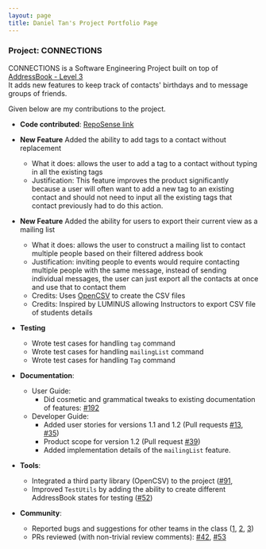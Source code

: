```yaml
---
layout: page
title: Daniel Tan's Project Portfolio Page
---
```


### Project: CONNECTIONS

CONNECTIONS is a Software Engineering Project built on top of [AddressBook - Level 3](https://se-education.org/addressbook-level3/)  
It adds new features to keep track of contacts' birthdays and to message groups of friends.


Given below are my contributions to the project.

* **Code contributed**: [RepoSense link](https://nus-cs2103-ay2122s1.github.io/tp-dashboard/?search=&sort=groupTitle&sortWithin=title&timeframe=commit&mergegroup=&groupSelect=groupByRepos&breakdown=true&checkedFileTypes=docs~functional-code~test-code~other&since=2021-09-17&tabOpen=true&tabType=authorship&zFR=false&tabAuthor=cookiedan42&tabRepo=AY2122S1-CS2103-F09-4%2Ftp%5Bmaster%5D&authorshipIsMergeGroup=false&authorshipFileTypes=docs~functional-code~test-code&authorshipIsBinaryFileTypeChecked=false)

* **New Feature** Added the ability to add tags to a contact without replacement
  * What it does: allows the user to add a tag to a contact without typing in all the existing tags
  * Justification: This feature improves the product significantly because a user will often want to add a new tag to an existing contact and should not need to input all the existing tags that contact previously had to do this action.

* **New Feature** Added the ability for users to export their current view as a mailing list
  * What it does: allows the user to construct a mailing list to contact multiple people based on their filtered address book
  * Justification: inviting people to events would require contacting multiple people with the same message, instead of sending individual messages, the user can just export all the contacts at once and use that to contact them
  * Credits: Uses [OpenCSV](http://opencsv.sourceforge.net/) to create the CSV files
  * Credits: Inspired by LUMINUS allowing Instructors to export CSV file of students details
  
* **Testing**
  * Wrote test cases for handling `tag` command
  * Wrote test cases for handling `mailingList` command
  * Wrote test cases for handling `Tag` command

* **Documentation**:
  * User Guide:
    * Did cosmetic and grammatical tweaks to existing documentation of features: [\#192](https://github.com/AY2122S1-CS2103-F09-4/tp/pull/192)
  * Developer Guide:
    * Added user stories for versions 1.1 and 1.2 (Pull requests [\#13](https://github.com/AY2122S1-CS2103-F09-4/tp/pull/13), [\#35](https://github.com/AY2122S1-CS2103-F09-4/tp/pull/35))
    * Product scope for version 1.2 (Pull request [#39](https://github.com/AY2122S1-CS2103-F09-4/tp/pull/39))
    * Added implementation details of the `mailingList` feature.

* **Tools**:
  * Integrated a third party library (OpenCSV) to the project ([\#91](https://github.com/AY2122S1-CS2103-F09-4/tp/pull/91), 
  * Improved `TestUtils` by adding the ability to create different AddressBook states for testing ([\#52](https://github.com/AY2122S1-CS2103-F09-4/tp/pull/52))
  
* **Community**:
  * Reported bugs and suggestions for other teams in the class ([1](https://github.com/cookiedan42/ped/issues/6), [2](https://github.com/cookiedan42/ped/issues/7), [3](https://github.com/cookiedan42/ped/issues/9))
  * PRs reviewed (with non-trivial review comments): [\#42](https://github.com/AY2122S1-CS2103-F09-4/tp/pull/42), [\#53](https://github.com/AY2122S1-CS2103-F09-4/tp/pull/53)
